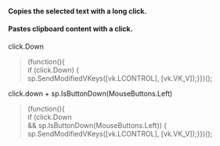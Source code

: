 #### Copies the selected text with a long click.



#### Pastes clipboard content with a click.

click.Down  
>(function(){  
  if (click.Down) {  
    sp.SendModifiedVKeys([vk.LCONTROL], [vk.VK_V]);}})();

click.down + sp.IsButtonDown(MouseButtons.Left)  
>(function(){  
  if (click.Down  
      && sp.IsButtonDown(MouseButtons.Left)) {  
    sp.SendModifiedVKeys([vk.LCONTROL], [vk.VK_V]);}})();
